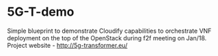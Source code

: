 # 5G-T-demo
Simple blueprint to demonstrate Cloudify capabilities to orchestrate VNF deployment on the top of the OpenStack during f2f meeting on Jan/18. Project website - http://5g-transformer.eu/
